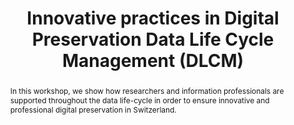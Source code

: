 ---
abstract: In this workshop, we show how researchers and information professionals
  are supported throughout the data life-cycle in order to ensure innovative and professional
  digital preservation in Switzerland.
creators:
- Burgi, Pierre-Yves
- Sesartić, Ana
- Dieudé, Aude
- Blumer, Eliane
date: null
document_url: https://services.phaidra.univie.ac.at/api/object/o:502832/download
grand_parent: iPRES
institutions: []
keywords: []
landing_page_url: https://phaidra.univie.ac.at/o:502832
language: eng
layout: publication
license: CC BY-NC-SA 3.0 AT
notes_url: null
parent: iPRES 2016
presentation_url: null
publication_type: workshop
size: 221153
source_name: iPRES
title: Innovative practices in Digital Preservation Data Life Cycle Management (DLCM)
year: 2016
---